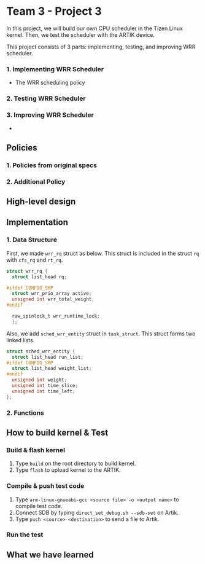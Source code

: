 # Team 3 - Project 3

In this project, we will build our own CPU scheduler in the Tizen Linux kernel. Then, we test the scheduler with the ARTIK device.

This project consists of 3 parts: implementing, testing, and improving WRR scheduler. 

### 1. Implementing WRR Scheduler
* The WRR scheduling policy 

### 2. Testing WRR Scheduler

### 3. Improving WRR Scheduler
* 
## Policies

### 1. Policies from original specs

### 2. Additional Policy


## High-level design



## Implementation

### 1. Data Structure

First, we made `wrr_rq` struct as below. This struct is included in the struct `rq` with `cfs_rq` and `rt_rq`.

```c
struct wrr_rq {
  struct list_head rq;

#ifdef CONFIG_SMP
  struct wrr_prio_array active;
  unsigned int wrr_total_weight;
#endif

  raw_spinlock_t wrr_runtime_lock;
  };
```

Also, we add `sched_wrr_entity` struct in `task_struct`. This struct forms two linked lists.


```c
struct sched_wrr_entity {
  struct list_head run_list;
#ifdef CONFIG_SMP
  struct list_head weight_list;
#endif
  unsigned int weight;
  unsigned int time_slice;
  unsigned int time_left;
};
```
### 2. Functions



## How to build kernel & Test
### Build & flash kernel
1. Type `build` on the root directory to build kernel.
2. Type `flash` to upload kernel to the ARTIK.

### Compile & push test code
1. Type `arm-linux-gnueabi-gcc <source file> -o <output name>` to compile test code.
2. Connect SDB by typing `direct_set_debug.sh --sdb-set` on Artik.
3. Type `push <source> <destination>` to send a file to Artik.

### Run the test


## What we have learned

